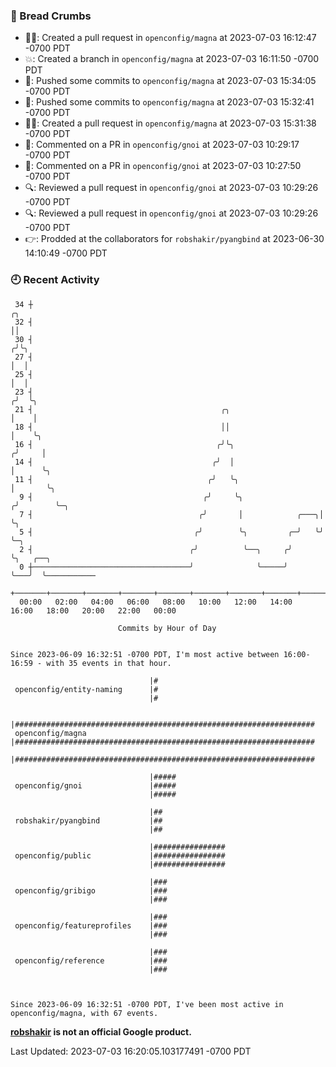 ### 🍞 Bread Crumbs

 * ✍🏼: Created a pull request in `openconfig/magna` at 2023-07-03 16:12:47 -0700 PDT
 * 💥: Created a branch in `openconfig/magna` at 2023-07-03 16:11:50 -0700 PDT
 * 🚢: Pushed some commits to `openconfig/magna` at 2023-07-03 15:34:05 -0700 PDT
 * 🚢: Pushed some commits to `openconfig/magna` at 2023-07-03 15:32:41 -0700 PDT
 * ✍🏼: Created a pull request in `openconfig/magna` at 2023-07-03 15:31:38 -0700 PDT
 * 💬: Commented on a PR in  `openconfig/gnoi` at 2023-07-03 10:29:17 -0700 PDT
 * 💬: Commented on a PR in  `openconfig/gnoi` at 2023-07-03 10:27:50 -0700 PDT
 * 🔍: Reviewed a pull request in  `openconfig/gnoi` at 2023-07-03 10:29:26 -0700 PDT
 * 🔍: Reviewed a pull request in  `openconfig/gnoi` at 2023-07-03 10:29:26 -0700 PDT
 * 👉: Prodded at the collaborators for `robshakir/pyangbind` at 2023-06-30 14:10:49 -0700 PDT

### 🕘 Recent Activity
```
 34 ┼                                                                    ╭╮
 32 ┤                                                                    ││
 30 ┤                                                                   ╭╯╰╮
 27 ┤                                                                   │  │
 25 ┤                                                                   │  │
 23 ┤                                                                  ╭╯  ╰╮
 21 ┤                                          ╭╮                      │    │
 18 ┤                                          ││                      │    ╰╮
 16 ┤                                         ╭╯╰╮                    ╭╯     │
 14 ┤                                        ╭╯  │                    │      ╰╮
 11 ┤                                       ╭╯   ╰╮                   │       ╰╮
  9 ┤                                      ╭╯     ╰╮                 ╭╯        ╰─╮
  7 ┤                                     ╭╯       │            ╭───╮│           ╰╮
  5 ┤                                    ╭╯        ╰╮         ╭─╯   ╰╯            ╰─╮
  2 ┤                                   ╭╯          ╰──╮     ╭╯                     ╰╮   ╭──╮
  0 ┼───────────────────────────────────╯              ╰─────╯                       ╰───╯  ╰───────────
    +───────+───────+───────+───────+───────+───────+───────+───────+───────+───────+───────+───────+────
  00:00   02:00   04:00   06:00   08:00   10:00   12:00   14:00   16:00   18:00   20:00   22:00   00:00   

						Commits by Hour of Day


Since 2023-06-09 16:32:51 -0700 PDT, I'm most active between 16:00-16:59 - with 35 events in that hour.

```



```
                               |#
 openconfig/entity-naming      |#
                               |#

                               |###################################################################
 openconfig/magna              |###################################################################
                               |###################################################################

                               |#####
 openconfig/gnoi               |#####
                               |#####

                               |##
 robshakir/pyangbind           |##
                               |##

                               |################
 openconfig/public             |################
                               |################

                               |###
 openconfig/gribigo            |###
                               |###

                               |###
 openconfig/featureprofiles    |###
                               |###

                               |###
 openconfig/reference          |###
                               |###



Since 2023-06-09 16:32:51 -0700 PDT, I've been most active in openconfig/magna, with 67 events.

```
**[robshakir](mailto:robjs@google.com) is not an official Google product.**  


Last Updated: 2023-07-03 16:20:05.103177491 -0700 PDT
